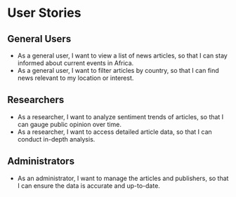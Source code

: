 # User Stories

## General Users

- As a general user, I want to view a list of news articles, so that I can stay informed about current events in Africa.
- As a general user, I want to filter articles by country, so that I can find news relevant to my location or interest.

## Researchers

- As a researcher, I want to analyze sentiment trends of articles, so that I can gauge public opinion over time.
- As a researcher, I want to access detailed article data, so that I can conduct in-depth analysis.

## Administrators

- As an administrator, I want to manage the articles and publishers, so that I can ensure the data is accurate and up-to-date.
